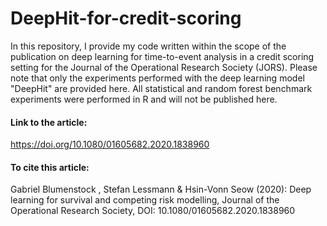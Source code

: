 # DeepHit-for-credit-scoring

In this repository, I provide my code written within the scope of the publication on deep learning for time-to-event analysis in a credit scoring setting for the Journal of the Operational Research Society (JORS). Please note that only the experiments performed with the deep learning model "DeepHit" are provided here. All statistical and random forest benchmark experiments were performed in R and will not be published here.

#### Link to the article:

https://doi.org/10.1080/01605682.2020.1838960

#### To cite this article:

Gabriel Blumenstock , Stefan Lessmann & Hsin-Vonn Seow (2020): Deep
learning for survival and competing risk modelling, Journal of the Operational Research Society,
DOI: 10.1080/01605682.2020.1838960
